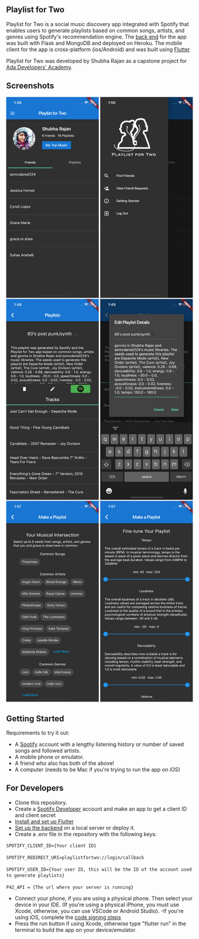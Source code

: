 ## Playlist for Two

Playlist for Two is a social music discovery app integrated with Spotify that enables users to generate playlists based on common songs, artists, and genres using Spotify's recommendation engine. The [back end](https://github.com/shubha-rajan/playlist-for-two-backend) for the app was built with Flask and MongoDB and deployed on Heroku. The mobile client for the app is cross-platform (ios/Android) and was built using [Flutter](https://flutter.dev/)

Playlist for Two was developed by Shubha Rajan as a capstone project for [Ada Developers' Academy](https://adadevelopersacademy.org).

## Screenshots

<img src="screenshots/home_screenshot.png" width=250 alt="home page">  <img src="screenshots/drawer_screenshot.png" width=250 alt="side drawer menu">   <img src="screenshots/playlist_screenshot.png" width=250 alt="playlist page">   <img src="screenshots/edit_playlist_screenshot.png" width=250 alt="edit playlist">   <img src="screenshots/custom_playlist1.png" width=250 alt="playlist seed selection">   <img src="screenshots/custom_playlist2.png" width=250 alt="playlist feature selection">

## Getting Started

Requirements to try it out:

- A [Spotify](spotify.com) account with a lengthy listening history or number of saved songs and followed artists.
- A mobile phone or emulator.
- A friend who also has both of the above!
- A computer (needs to be Mac if you're trying to run the app on iOS)

## For Developers
- Clone this repository.
- Create a [Spotify Developer](https://developer.spotify.com/dashboard/) account and make an app to get a client ID and client secret
- [Install and set up Flutter](https://flutter.dev/docs/get-started/install)
- [Set up the backend](https://github.com/shubha-rajan/playlist-for-two-backend/) on a local server or deploy it.
- Create a .env file in the repository with the following keys:


```
SPOTIFY_CLIENT_ID={Your client ID}
 
SPOTIFY_REDIRECT_URI=playlistfortwo://login/callback 
 
SPOTIFY_USER_ID={Your user ID, this will be the ID of the account used to generate playlists} 
 
P42_API = {The url where your server is running}
```
- Connect your phone, if you are using a physical phone. Then select your device in your IDE. (If you're using a physical iPhone, you must use Xcode, otherwise, you can use VSCode or Android Studio).
-If you're using iOS, complete the [code signing steps](https://medium.com/front-end-weekly/how-to-test-your-flutter-ios-app-on-your-ios-device-75924bfd75a8)
- Press the run button if using Xcode, otherwise type "flutter run" in the terminal to build the app on your device/emulator.
